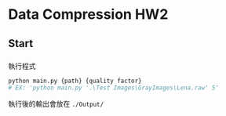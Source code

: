 # Data Compression HW2

## Start
### 
執行程式
```bash
python main.py {path} {quality factor}
# EX: 'python main.py '.\Test Images\GrayImages\Lena.raw' 5'
```
執行後的輸出會放在 `./Output/`
